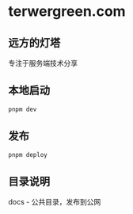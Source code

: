 # terwergreen.com

<!--
<a href="https://github.com/terwer/src.terwer.github.io/actions/workflows/ci.yml"><img src="https://github.com/terwer/src.terwer.github.io/workflows/CI/badge.svg" alt="ci status"></a>
-->

## 远方的灯塔
专注于服务端技术分享

## 本地启动

```bash
pnpm dev
```

## 发布

```bash
pnpm deploy
```

## 目录说明

docs - 公共目录，发布到公网